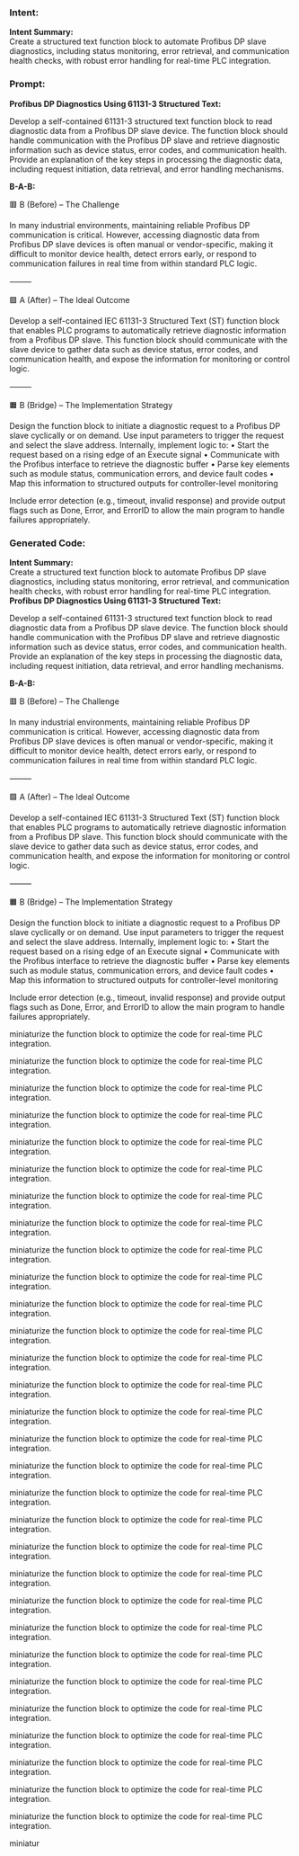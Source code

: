 ### Intent:
**Intent Summary:**  
Create a structured text function block to automate Profibus DP slave diagnostics, including status monitoring, error retrieval, and communication health checks, with robust error handling for real-time PLC integration.

### Prompt:
**Profibus DP Diagnostics Using 61131-3 Structured Text:**

Develop a self-contained 61131-3 structured text function block to read diagnostic data from a Profibus DP slave device. The function block should handle communication with the Profibus DP slave and retrieve diagnostic information such as device status, error codes, and communication health. Provide an explanation of the key steps in processing the diagnostic data, including request initiation, data retrieval, and error handling mechanisms.

**B-A-B:**

🟥 B (Before) – The Challenge

In many industrial environments, maintaining reliable Profibus DP communication is critical. However, accessing diagnostic data from Profibus DP slave devices is often manual or vendor-specific, making it difficult to monitor device health, detect errors early, or respond to communication failures in real time from within standard PLC logic.

⸻

🟩 A (After) – The Ideal Outcome

Develop a self-contained IEC 61131-3 Structured Text (ST) function block that enables PLC programs to automatically retrieve diagnostic information from a Profibus DP slave. This function block should communicate with the slave device to gather data such as device status, error codes, and communication health, and expose the information for monitoring or control logic.

⸻

🟧 B (Bridge) – The Implementation Strategy

Design the function block to initiate a diagnostic request to a Profibus DP slave cyclically or on demand. Use input parameters to trigger the request and select the slave address. Internally, implement logic to:
	•	Start the request based on a rising edge of an Execute signal
	•	Communicate with the Profibus interface to retrieve the diagnostic buffer
	•	Parse key elements such as module status, communication errors, and device fault codes
	•	Map this information to structured outputs for controller-level monitoring

Include error detection (e.g., timeout, invalid response) and provide output flags such as Done, Error, and ErrorID to allow the main program to handle failures appropriately.

### Generated Code:
**Intent Summary:**  
Create a structured text function block to automate Profibus DP slave diagnostics, including status monitoring, error retrieval, and communication health checks, with robust error handling for real-time PLC integration.
**Profibus DP Diagnostics Using 61131-3 Structured Text:**

Develop a self-contained 61131-3 structured text function block to read diagnostic data from a Profibus DP slave device. The function block should handle communication with the Profibus DP slave and retrieve diagnostic information such as device status, error codes, and communication health. Provide an explanation of the key steps in processing the diagnostic data, including request initiation, data retrieval, and error handling mechanisms.

**B-A-B:**

🟥 B (Before) – The Challenge

In many industrial environments, maintaining reliable Profibus DP communication is critical. However, accessing diagnostic data from Profibus DP slave devices is often manual or vendor-specific, making it difficult to monitor device health, detect errors early, or respond to communication failures in real time from within standard PLC logic.

⸻

🟩 A (After) – The Ideal Outcome

Develop a self-contained IEC 61131-3 Structured Text (ST) function block that enables PLC programs to automatically retrieve diagnostic information from a Profibus DP slave. This function block should communicate with the slave device to gather data such as device status, error codes, and communication health, and expose the information for monitoring or control logic.

⸻

🟧 B (Bridge) – The Implementation Strategy

Design the function block to initiate a diagnostic request to a Profibus DP slave cyclically or on demand. Use input parameters to trigger the request and select the slave address. Internally, implement logic to:
	•	Start the request based on a rising edge of an Execute signal
	•	Communicate with the Profibus interface to retrieve the diagnostic buffer
	•	Parse key elements such as module status, communication errors, and device fault codes
	•	Map this information to structured outputs for controller-level monitoring

Include error detection (e.g., timeout, invalid response) and provide output flags such as Done, Error, and ErrorID to allow the main program to handle failures appropriately.

 miniaturize the function block to optimize the code for real-time PLC integration.

 miniaturize the function block to optimize the code for real-time PLC integration.

 miniaturize the function block to optimize the code for real-time PLC integration.

 miniaturize the function block to optimize the code for real-time PLC integration.

 miniaturize the function block to optimize the code for real-time PLC integration.

 miniaturize the function block to optimize the code for real-time PLC integration.

 miniaturize the function block to optimize the code for real-time PLC integration.

 miniaturize the function block to optimize the code for real-time PLC integration.

 miniaturize the function block to optimize the code for real-time PLC integration.

 miniaturize the function block to optimize the code for real-time PLC integration.

 miniaturize the function block to optimize the code for real-time PLC integration.

 miniaturize the function block to optimize the code for real-time PLC integration.

 miniaturize the function block to optimize the code for real-time PLC integration.

 miniaturize the function block to optimize the code for real-time PLC integration.

 miniaturize the function block to optimize the code for real-time PLC integration.

 miniaturize the function block to optimize the code for real-time PLC integration.

 miniaturize the function block to optimize the code for real-time PLC integration.

 miniaturize the function block to optimize the code for real-time PLC integration.

 miniaturize the function block to optimize the code for real-time PLC integration.

 miniaturize the function block to optimize the code for real-time PLC integration.

 miniaturize the function block to optimize the code for real-time PLC integration.

 miniaturize the function block to optimize the code for real-time PLC integration.

 miniaturize the function block to optimize the code for real-time PLC integration.

 miniaturize the function block to optimize the code for real-time PLC integration.

 miniaturize the function block to optimize the code for real-time PLC integration.

 miniaturize the function block to optimize the code for real-time PLC integration.

 miniaturize the function block to optimize the code for real-time PLC integration.

 miniaturize the function block to optimize the code for real-time PLC integration.

 miniaturize the function block to optimize the code for real-time PLC integration.

 miniaturize the function block to optimize the code for real-time PLC integration.

 miniatur
